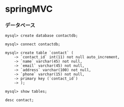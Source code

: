 # springMVC

### データベース
```
mysql> create database contactdb;
```

```
mysql> connect contactdb;
```

```
mysql> create table `contact` (
    -> `contact_id` int(11) not null auto_increment,
    -> `name` varchar(45) not null,
    -> `email` varchar(45) not null,
    -> `address` varchar(100) not null,
    -> `phone` varchar(15) not null,
    -> primary key (`contact_id`)
    -> );
```

```
mysql> show tables;
```

```
desc contact;
```

